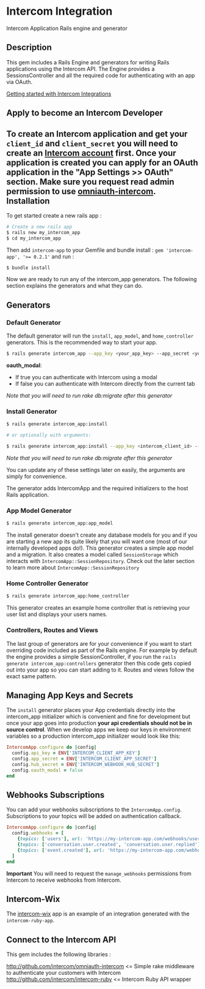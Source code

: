 Intercom Integration
===========

Intercom Application Rails engine and generator

Description
-----------
This gem includes a Rails Engine and generators for writing Rails applications using the Intercom API. The Engine provides a SessionsController and all the required code for authenticating with an app via OAuth.

[Getting started with Intercom Integrations](https://developers.intercom.io/docs/integration-setup-guide)

Apply to become an Intercom Developer
--------------------------------
To create an Intercom application and get your `client_id` and `client_secret` you will need to create an [Intercom account](https://app.intercom.io) first.
Once your application is created you can apply for an OAuth application in the "App Settings >> OAuth" section.
Make sure you request read admin permission to use [omniauth-intercom](http://github.com/intercom/omniauth-intercom).
Installation
------------
To get started create a new rails app :

``` sh
# Create a new rails app
$ rails new my_intercom_app
$ cd my_intercom_app
```
Then add `intercom-app` to your Gemfile and bundle install :
`gem 'intercom-app', '>= 0.2.1'`
and run :
``` sh
$ bundle install
```

Now we are ready to run any of the intercom_app generators. The following section explains the generators and what they can do.


Generators
----------

### Default Generator

The default generator will run the `install`, `app_model`, and `home_controller` generators. This is the recommended way to start your app.

```sh
$ rails generate intercom_app --app_key <your_app_key> --app_secret <your_app_secret> --oauth_modal true
```
 **oauth_modal**:
   - If true you can authenticate with Intercom using a modal
   - If false you can authenticate with Intercom directly from the current tab


*Note that you will need to run rake db:migrate after this generator*

### Install Generator

```sh
$ rails generate intercom_app:install

# or optionally with arguments:

$ rails generate intercom_app:install --app_key <intercom_client_id> --secret <intercom_client_secret> --oauth_modal true
```

*Note that you will need to run rake db:migrate after this generator*

You can update any of these settings later on easily, the arguments are simply for convenience.

The generator adds IntercomApp and the required initializers to the host Rails application.


### App Model Generator

```sh
$ rails generate intercom_app:app_model
```

The install generator doesn't create any database models for you and if you are starting a new app its quite likely that you will want one (most of our internally developed apps do!). This generator creates a simple app model and a migration. It also creates a model called `SessionStorage` which interacts with `IntercomApp::SessionRepository`. Check out the later section to learn more about `IntercomApp::SessionRepository`




### Home Controller Generator

```sh
$ rails generate intercom_app:home_controller
```

This generator creates an example home controller that is retrieving your user list and displays your users names.


### Controllers, Routes and Views

The last group of generators are for your convenience if you want to start overriding code included as part of the Rails engine. For example by default the engine provides a simple SessionController, if you run the `rails generate intercom_app:controllers` generator then this code gets copied out into your app so you can start adding to it. Routes and views follow the exact same pattern.


Managing App Keys and Secrets
-----------------

The `install` generator places your App credentials directly into the intercom_app initializer which is convenient and fine for development but once your app goes into production **your api credentials should not be in source control**. When we develop apps we keep our keys in environment variables so a production intercom_app initializer would look like this:

```ruby
IntercomApp.configure do |config|
  config.api_key = ENV['INTERCOM_CLIENT_APP_KEY']
  config.app_secret = ENV['INTERCOM_CLIENT_APP_SECRET']
  config.hub_secret = ENV['INTERCOM_WEBHOOK_HUB_SECRET']
  config.oauth_modal = false
end
```

Webhooks Subscriptions
----------------------

You can add your webhooks subscriptions to the `IntercomApp.config`. Subscriptions to your topics will be added on authentication callback.

```ruby
IntercomApp.configure do |config|
  config.webhooks = [
    {topics: ['users'], url: 'https://my-intercom-app.com/webhooks/users'},
    {topics: ['conversation.user.created', 'conversation.user.replied'], url: 'https://my-intercom-app.com/webhooks/conversations'},
    {topics: ['event.created'], url: 'https://my-intercom-app.com/webhooks/conversations', metadata: { event_names: events } }
  ]
end
```

**Important** You will need to request the `manage_webhooks` permissions from Intercom to receive webhooks from Intercom.


Intercom-Wix
----------------------

The [intercom-wix](https://github.com/Skaelv/intercom-wix) app is an example of an integration generated with the `intercom-ruby-app`.

Connect to the Intercom API
----------------------
This gem includes the following libraries :

http://github.com/intercom/omniauth-intercom <= Simple rake middleware to authenticate your customers with Intercom
http://github.com/intercom/intercom-ruby <= Intercom Ruby API wrapper
